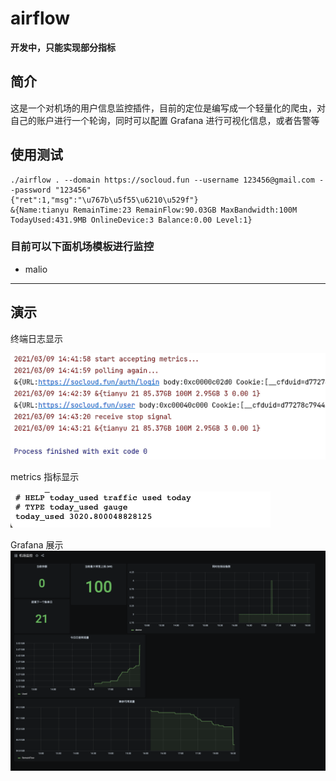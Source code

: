 # airflow

**开发中，只能实现部分指标**

## 简介
这是一个对机场的用户信息监控插件，目前的定位是编写成一个轻量化的爬虫，对自己的账户进行一个轮询，同时可以配置 Grafana 进行可视化信息，或者告警等

## 使用测试
```shell
./airflow . --domain https://socloud.fun --username 123456@gmail.com --password "123456" 
{"ret":1,"msg":"\u767b\u5f55\u6210\u529f"}
&{Name:tianyu RemainTime:23 RemainFlow:90.03GB MaxBandwidth:100M TodayUsed:431.9MB OnlineDevice:3 Balance:0.00 Level:1}
```

### 目前可以下面机场模板进行监控
* malio
---
## 演示
终端日志显示  

![](images/terminals.png)

metrics 指标显示  

![](images/prometheus.png)

Grafana 展示  
![](images/grafana.png)
